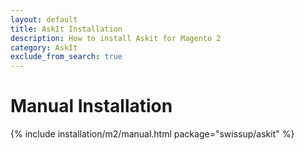 ```yaml
---
layout: default
title: AskIt Installation
description: How to install Askit for Magento 2
category: AskIt
exclude_from_search: true
---
```


# Manual Installation

{% include installation/m2/manual.html package="swissup/askit" %}
